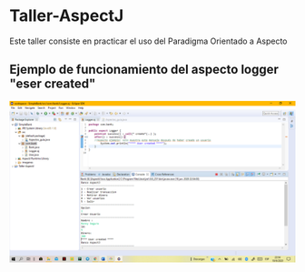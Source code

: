 # Taller-AspectJ
Este taller consiste en practicar el uso del Paradigma Orientado a Aspecto
## Ejemplo de funcionamiento del aspecto logger "eser created"
![Funcionalidad del aspecto de ejemplo](user_created.png "Captura del aspecto de ejemplo")

